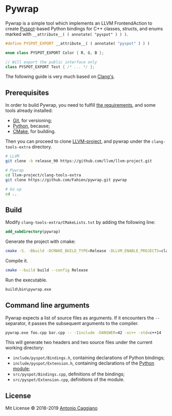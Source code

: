 # Pywrap

Pywrap is a simple tool which implements an LLVM FrontendAction to create [Pyspot](https://github.com/Fahien/pyspot)-based Python bindings for C++ classes, structs, and enums marked with `__attribute__( ( annotate( "pyspot" ) ) )`.

```cpp
#define PYSPOT_EXPORT __attribute__( ( annotate( "pyspot" ) ) )

enum class PYSPOT_EXPORT Color { R, G, B };

// Will export the public interface only
class PYSPOT_EXPORT Test { /* ... */ };
```

The following guide is very much based on [Clang's](https://clang.llvm.org/get_started.html).

## Prerequisites

In order to build Pywrap, you need to fulfill [the requirements](https://llvm.org/docs/GettingStarted.html#requirements), and some tools already installed:
 - [Git](https://git-scm.com/downloads), for versioning;
 - [Python](http://www.python.org/download), because;
 - [CMake](http://www.cmake.org/download), for building.

Then you can proceed to clone [LLVM-project](https://github.com/llvm/llvm-project), and pywrap under the `clang-tools-extra` directory.

```bash
# LLVM
git clone -b release_90 https://github.com/llvm/llvm-project.git

# Pywrap
cd llvm-project/clang-tools-extra
git clone https://github.com/Fahien/pywrap.git pywrap

# Go up
cd ..
```

## Build

Modify `clang-tools-extra/CMakeLists.txt` by adding the following line:

```cmake
add_subdirectory(pywrap)
```

Generate the project with cmake:

```bash
cmake -S. -Bbuild -DCMAKE_BUILD_TYPE=Release -DLLVM_ENABLE_PROJECTS=clang;clang-tools-extra
```

Compile it.

```bash
cmake --build build --config Release
```

Run the executable.

```sh
build\bin\pywrap.exe
```

## Command line arguments

Pywrap expects a list of source files as arguments. If it encounters the `--` separator, it passes the subsequent arguments to the compiler.

```bash
pywrap.exe foo.cpp bar.cpp -- -Iinclude -DANSWER=42 -xc++ -std=c++14
```

This will generate two headers and two source files under the current working directory:

- `include/pyspot/Bindings.h`, containing declarations of Python bindings;
- `include/pyspot/Extension.h`, containing declarations of the [Python module](https://docs.python.org/3/extending/building.html);
- `src/pyspot/Bindings.cpp`, definitions of the bindings;
- `src/pyspot/Extension.cpp`, definitions of the module.

## License

Mit License © 2018-2019 [Antonio Caggiano](https://twitter.com/Fahien)
